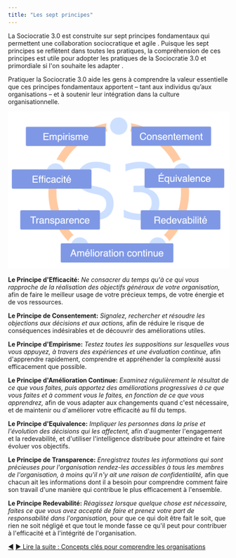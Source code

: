 ```yaml
---
title: "Les sept principes"
---
```



La Sociocratie 3.0 est construite sur sept principes fondamentaux qui permettent une collaboration sociocratique et agile . Puisque les sept principes se reflètent dans toutes les pratiques, la compréhension de ces principes est utile pour adopter les pratiques de la Sociocratie 3.0 et primordiale si l'on souhaite les adapter .

Pratiquer la Sociocratie 3.0 aide les gens à comprendre la valeur essentielle que ces principes fondamentaux apportent – tant aux individus qu’aux organisations – et à soutenir leur intégration dans la culture organisationnelle.

![Les sept principes](img/framework/s3-principles-plain.png)

**Le Principe d'Efficacité:** *Ne consacrer du temps qu'à ce qui vous rapproche de la réalisation des objectifs généraux de votre organisation,* afin de faire le meilleur usage de votre précieux temps, de votre énergie et de vos ressources.

**Le Principe de Consentement:** *Signalez, rechercher et résoudre les objections aux décisions et aux actions,* afin de réduire le risque de conséquences indésirables et de découvrir des améliorations utiles.

**Le Principe d'Empirisme:** *Testez toutes les suppositions sur lesquelles vous vous appuyez, à travers des expériences et une évaluation continue,* afin d'apprendre rapidement, comprendre et appréhender la complexité aussi efficacement que possible.

**Le Principe d'Amélioration Continue:** *Examinez régulièrement le résultat de ce que vous faites, puis apportez des améliorations progressives à ce que vous faites et à comment vous le faites, en fonction de ce que vous apprendrez,* afin de vous adapter aux changements quand c'est nécessaire, et de maintenir ou d'améliorer votre efficacité au fil du temps.

**Le Principe d'Equivalence:** *Impliquer les personnes dans la prise et l'évolution des décisions qui les affectent,* afin d'augmenter l'engagement et la redevabilité, et d'utiliser l'intelligence distribuée pour atteindre et faire évoluer vos objectifs.

**Le Principe de Transparence:** *Enregistrez toutes les informations qui sont précieuses pour l'organisation rendez-les accessibles à tous les membres de l'organisation, à moins qu'il n'y ait une raison de confidentialité,* afin que chacun ait les informations dont il a besoin pour comprendre comment faire son travail d'une manière qui contribue le plus efficacement à l'ensemble.

**Le Principe Redevabilité:** *Réagissez lorsque quelque chose est nécessaire, faites ce que vous avez accepté de faire et prenez votre part de responsabilité dans  l'organisation,* pour que ce qui doit être fait le soit, que rien ne soit négligé et que tout le monde fasse ce qu'il peut pour contribuer à l'efficacité et à l'intégrité de l'organisation.

<div class="bottom-nav">
<a href="why-30.html" title="Retour à : Pourquoi &quot;3.0&quot;?">◀</a> <a href="making-sense-of-organizations.html" title="">▶ Lire la suite : Concepts clés pour comprendre les organisations</a>
</div>


<script type="text/javascript">
Mousetrap.bind('g n', function() {
    window.location.href = 'making-sense-of-organizations.html';
    return false;
});
</script>

